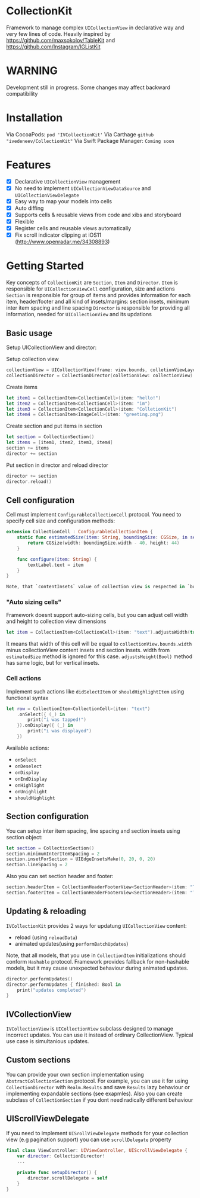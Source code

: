 # CollectionKit


Framework to manage complex `UICollectionView` in declarative way and very few lines of code.
Heavily inspired by https://github.com/maxsokolov/TableKit and https://github.com/Instagram/IGListKit


# WARNING

Development still in progress. Some changes may affect backward compatibility


# Installation
Via CocoaPods: `pod 'IVCollectionKit'`
Via Carthage `github "ivedeneev/CollectionKit"`
Via Swift Package Manager: `Coming soon`

# Features
 - [x] Declarative `UICollectionView` management
 - [x] No need to implement `UICollectionViewDataSource` and `UICollectionViewDelegate`
 - [x] Easy way to map your models into cells
 - [x] Auto diffing
 - [x] Supports cells & reusable views from code and xibs and storyboard
 - [x] Flexible
 - [x] Register cells and reusable views automatically
 - [x] Fix scroll indicator clipping at iOS11 (http://www.openradar.me/34308893)

# Getting Started

Key concepts of `CollectionKit` are `Section`, `Item` and `Director`. 
`Item` is responsible for `UICollectionViewCell` configuration, size and actions
`Section` is responsible for group of items and provides information for each item, header/footer and all kind of insets/margins: section insets, minimum inter item spacing and line spacing
`Director` is responsible for providing all information, needed for `UICollectionView` and its updations

## Basic usage

Setup UICollectionView and director: 

 Setup collection view
 ```swift
collectionView = UICollectionView(frame: view.bounds, colletionViewLayout: UICollectionViewFlowLayout())
collectionDirector = CollectionDirector(colletionView: collectionView)
 ```

 Create items
 ```swift
 let item1 = CollectionItem<CollectionCell>(item: "hello!")
 let item2 = CollectionItem<CollectionCell>(item: "im")
 let item3 = CollectionItem<CollectionCell>(item: "ColletionKit")
 let item4 = CollectionItem<ImageCell>(item: "greeting.png")
 ```

 Create section and put items in section
 ```swift
 let section = CollectionSection()
 let items = [item1, item2, item3, item4]
section += items
director += section
 ```

 Put section in director and reload director
 ```swift
director += section
director.reload()
 ``` 

## Cell configuration
Cell must implement `ConfigurableCollectionCell` protocol. You need to specify cell size and configuration methods:
```swift
extension CollectionCell : ConfigurableCollectionItem {
    static func estimatedSize(item: String, boundingSize: CGSize, in section: AbstractCollectionSection) -> CGSize {
        return CGSize(width: boundingSize.width - 40, height: 44)
    }

    func configure(item: String) {
        textLabel.text = item
    }
}

Note, that `contentInsets` value of collection view is respected in `boundingSize` parameter
```
### "Auto sizing cells"

Framework doesnt support auto-sizing cells, but you can adjust cell width and height to collection view dimensions

```swift
let item = CollectionItem<CollectionCell>(item: "text").adjustsWidth(true)
```

It means that width of this cell will be equal to `collectionView.bounds.width` minus collectionView content insets and section insets. width from `estimatedSize` method is ignored for this case. `adjustsHeight(Bool)` method has same logic, but for vertical insets.


### Cell actions
Implement such actions like `didSelectItem` or `shouldHighlightItem` using functional syntax
```swift
let row = CollectionItem<CollectionCell>(item: "text")
    .onSelect({ (_) in
        print("i was tapped!")
    }).onDisplay({ (_) in
        print("i was displayed")
    })
```
Available actions:
- `onSelect`
- `onDeselect`
- `onDisplay`
- `onEndDisplay`
- `onHighlight`
- `onUnighlight`
- `shouldHighlight`

## Section configuration
You can setup inter item spacing, line spacing and section insets using section object:
```swift
let section = CollectionSection()
section.minimumInterItemSpacing = 2
section.insetForSection = UIEdgeInsetsMake(0, 20, 0, 20)
section.lineSpacing = 2
```
Also you can set section header and footer:
```swift
section.headerItem = CollectionHeaderFooterView<SectionHeader>(item: "This is header")
section.footerItem = CollectionHeaderFooterView<SectionHeader>(item: "This is footer")
```

## Updating & reloading

`IVCollectionKit` provides 2 ways for updatung `UICollectionView` content:
- reload (using `reloadData`)
- animated updates(using `performBatchUpdates`)

Note, that all models, that you use in `CollectionItem` initializations should conform `Hashable` protocol. Framework provides fallback for non-hashable models, but it may cause unexpected behaviour during animated updates.
```swift
director.performUpdates()
director.performUpdates { finished: Bool in
    print("updates completed")
}
```

## IVCollectionView
`IVCollectionView` is `UICollectionView` subclass designed to manage incorrect updates. You can use it instead of ordinary CollectionView. Typical use case is simultanious updates.

## Custom sections
You can provide your own section implementation using `AbstractCollectionSection` protocol. For example, you can use it for using `CollectionDirector` with `Realm.Results` and save `Results` lazy behaviour or implementing expandable sections (see exapmles). Also you can create subclass of `CollectionSection` if you dont need radically different behaviour 

## UIScrollViewDelegate
If you need to implement `UISrollViewDelegate` methods for your collection view (e.g pagination support) you can use `scrollDelegate` property

```swift
final class ViewController: UIViewController, UIScrollViewDelegate {
    var director: CollectionDirector!
    ...
    
    private func setupDirector() {
        director.scrollDelegate = self
    }
}
```
